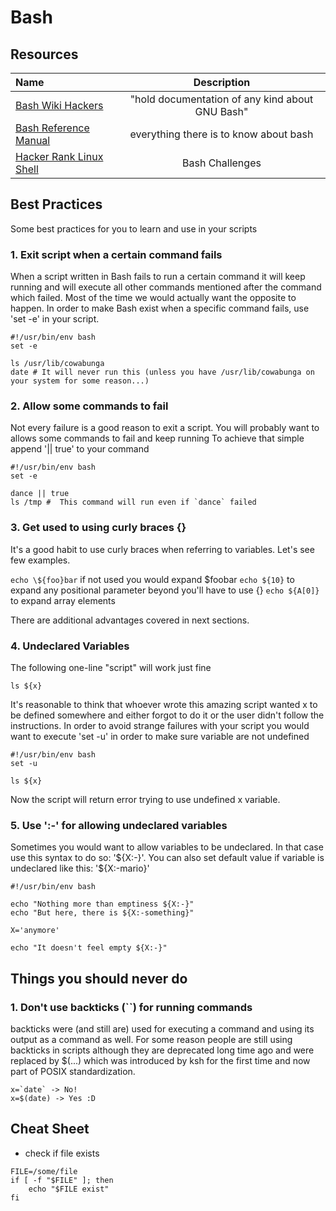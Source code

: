 # Bash

## Resources

Name | Description
:------ |:--------:
[Bash Wiki Hackers](http://wiki.bash-hackers.org/start) | "hold documentation of any kind about GNU Bash"
[Bash Reference Manual](https://tiswww.case.edu/php/chet/bash/bashref.html) | everything there is to know about bash
[Hacker Rank Linux Shell](https://www.hackerrank.com/domains/shell) | Bash Challenges

## Best Practices

Some best practices for you to learn and use in your scripts

### 1. Exit script when a certain command fails

When a script written in Bash fails to run a certain command it will keep
running and will execute all other commands mentioned after the command which failed.
Most of the time we would actually want the opposite to happen.
In order to make Bash exist when a specific command fails, use 'set -e' in your script.

```
#!/usr/bin/env bash
set -e

ls /usr/lib/cowabunga
date # It will never run this (unless you have /usr/lib/cowabunga on your system for some reason...)
```

### 2. Allow some commands to fail

Not every failure is a good reason to exit a script.
You will probably want to allows some commands to fail and keep running
To achieve that simple append '|| true' to your command

```
#!/usr/bin/env bash
set -e

dance || true
ls /tmp #  This command will run even if `dance` failed
```

### 3. Get used to using curly braces {}

It's a good habit to use curly braces when
referring to variables. Let's see few examples.

`echo \${foo}bar` if not used you would expand \$foobar
`echo ${10}` to expand any positional parameter beyond you'll have to use {}
`echo ${A[0]}` to expand array elements

There are additional advantages covered in next sections.

### 4. Undeclared Variables

The following one-line "script" will work just fine

```
ls ${x}
```

It's reasonable to think that whoever wrote this amazing script
wanted x to be defined somewhere and either forgot to do it or the
user didn't follow the instructions.
In order to avoid strange failures with your script you would
want to execute 'set -u' in order to make sure variable are not
undefined

```
#!/usr/bin/env bash
set -u

ls ${x}
```

Now the script will return error trying to use undefined x variable.

### 5. Use ':-' for allowing undeclared variables

Sometimes you would want to allow variables to be undeclared.
In that case use this syntax to do so: '\${X:-}'.
You can also set default value if variable is undeclared
like this: '\${X:-mario}'

```
#!/usr/bin/env bash

echo "Nothing more than emptiness ${X:-}"
echo "But here, there is ${X:-something}"

X='anymore'

echo "It doesn't feel empty ${X:-}"
```

## Things you should never do

### 1. Don't use backticks (``) for running commands

backticks were (and still are) used for executing a command and using its
output as a command as well. For some reason people are still using backticks
in scripts although they are deprecated long time ago and were replaced
by \$(...) which was introduced by ksh for the first time and now part of
POSIX standardization.

```
x=`date` -> No!
x=$(date) -> Yes :D
```

## Cheat Sheet

* check if file exists

```
FILE=/some/file
if [ -f "$FILE" ]; then
    echo "$FILE exist"
fi
```

